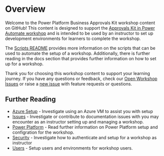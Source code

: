 # Overview

Welcome to the Power Platform Business Approvals Kit workshop content on GitHub! This content is designed to support the [Approvals Kit in Power Automate workshop](https://aka.ms/approvals-kit/learn) and is intended to be used by an instructor to set up development environments for learners to complete the workshop.

The [Scripts README](./src/scripts/README.md) provides more information on the scripts that can be used to automate the setup of a workshop. Additionally, there is further reading in the docs section that provides further information on how to set up for a workshop.

Thank you for choosing this workshop content to support your learning journey. If you have any questions or feedback, check our [Open Workshop Issues](https://github.com/microsoft/powercat-business-approvals-kit/issues?q=is%3Aissue+is%3Aopen+update+label%3Aworkshop) or raise a [new issue](https://github.com/microsoft/powercat-business-approvals-kit/issues/new/choose) with feature requests or questions.

## Further Reading

- [Azure Setup](./docs/azure-setup.md) - Investigate using an Azure VM to assist you with setup
- [Issues](./docs/issues.md) - Investigate or contribute to documentation issues with you may encounter as an instructor setting up and managing a workshop.
- [Power Platform](./docs/power-platform.md) - Read further information on Power Platform setup and configration for the workshop.
- [Security](./docs/security.md) - Investigate how to authenticate and setup for a workshop as instructor
- [Users](./docs/) - Setup users and environments for workshop users.
